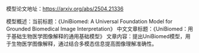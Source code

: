 模型论文地址：https://arxiv.org/abs/2504.21336

模型概述：当前标题：《UniBiomed: A Universal Foundation Model for Grounded Biomedical Image Interpretation》
中文文章标题：《UniBiomed：用于基础生物医学图像解释的通用基础模型》
文章内容：提出UniBiomed模型，用于生物医学图像解释，通过结合多模态信息提高图像理解准确性。
